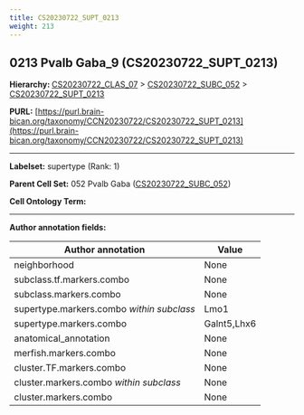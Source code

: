 ```yaml
---
title: CS20230722_SUPT_0213
weight: 213
---
```

## 0213 Pvalb Gaba_9 (CS20230722_SUPT_0213)
<b>Hierarchy: </b>
[CS20230722_CLAS_07](../CS20230722_CLAS_07) >
[CS20230722_SUBC_052](../CS20230722_SUBC_052) >
[CS20230722_SUPT_0213](../CS20230722_SUPT_0213)

**PURL:** [https://purl.brain-bican.org/taxonomy/CCN20230722/CS20230722_SUPT_0213](https://purl.brain-bican.org/taxonomy/CCN20230722/CS20230722_SUPT_0213)

---


**Labelset:** supertype (Rank: 1)

**Parent Cell Set:** 052 Pvalb Gaba ([CS20230722_SUBC_052](../CS20230722_SUBC_052))



**Cell Ontology Term:** 

[MARKER GENES.]: #


---

[TRANSFERRED ANNOTATIONS.]: #


[AUTHOR ANNOTATION FIELDS.]: #


**Author annotation fields:**

| Author annotation | Value |
|-------------------|-------|
|neighborhood|None|
|subclass.tf.markers.combo|None|
|subclass.markers.combo|None|
|supertype.markers.combo _within subclass_|Lmo1|
|supertype.markers.combo|Galnt5,Lhx6|
|anatomical_annotation|None|
|merfish.markers.combo|None|
|cluster.TF.markers.combo|None|
|cluster.markers.combo _within subclass_|None|
|cluster.markers.combo|None|
